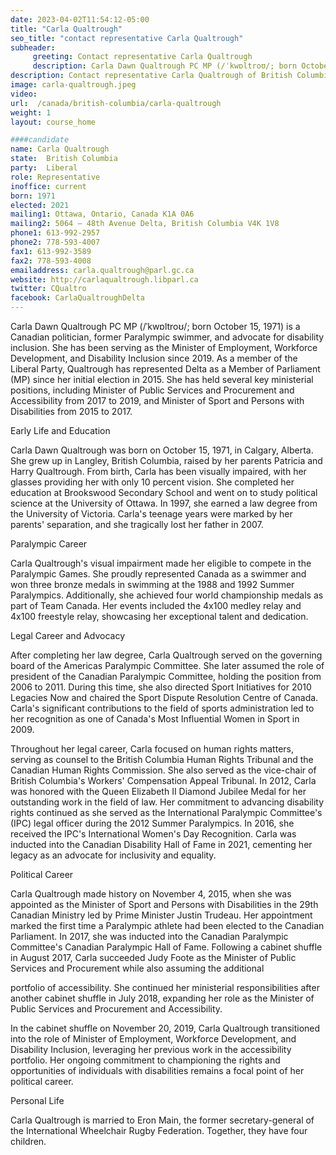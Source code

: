```yaml
---
date: 2023-04-02T11:54:12-05:00
title: "Carla Qualtrough"
seo_title: "contact representative Carla Qualtrough"
subheader:
     greeting: Contact representative Carla Qualtrough
     description: Carla Dawn Qualtrough PC MP (/ˈkwɒltroʊ/; born October 15, 1971) is a Canadian politician, former Paralympic swimmer, and advocate for disability inclusion. She has been serving as the Minister of Employment, Workforce Development, and Disability Inclusion since 2019. As a member of the Liberal Party, Qualtrough has represented Delta as a Member of Parliament (MP) since her initial election in 2015. She has held several key ministerial positions, including Minister of Public Services and Procurement and Accessibility from 2017 to 2019, and Minister of Sport and Persons with Disabilities from 2015 to 2017.
description: Contact representative Carla Qualtrough of British Columbia. Contact information for Carla Qualtrough includes email address, phone number, and mailing address.
image: carla-qualtrough.jpeg
video:
url:  /canada/british-columbia/carla-qualtrough
weight: 1
layout: course_home

####candidate
name: Carla Qualtrough
state:	British Columbia
party:	Liberal
role: Representative
inoffice: current
born: 1971
elected: 2021
mailing1: Ottawa, Ontario, Canada K1A 0A6
mailing2: 5064 – 48th Avenue Delta, British Columbia V4K 1V8
phone1: 613-992-2957
phone2: 778-593-4007
fax1: 613-992-3589
fax2: 778-593-4008
emailaddress: carla.qualtrough@parl.gc.ca
website: http://carlaqualtrough.libparl.ca
twitter: CQualtro
facebook: CarlaQualtroughDelta
---
```


Carla Dawn Qualtrough PC MP (/ˈkwɒltroʊ/; born October 15, 1971) is a Canadian politician, former Paralympic swimmer, and advocate for disability inclusion. She has been serving as the Minister of Employment, Workforce Development, and Disability Inclusion since 2019. As a member of the Liberal Party, Qualtrough has represented Delta as a Member of Parliament (MP) since her initial election in 2015. She has held several key ministerial positions, including Minister of Public Services and Procurement and Accessibility from 2017 to 2019, and Minister of Sport and Persons with Disabilities from 2015 to 2017.

Early Life and Education

Carla Dawn Qualtrough was born on October 15, 1971, in Calgary, Alberta. She grew up in Langley, British Columbia, raised by her parents Patricia and Harry Qualtrough. From birth, Carla has been visually impaired, with her glasses providing her with only 10 percent vision. She completed her education at Brookswood Secondary School and went on to study political science at the University of Ottawa. In 1997, she earned a law degree from the University of Victoria. Carla's teenage years were marked by her parents' separation, and she tragically lost her father in 2007.

Paralympic Career

Carla Qualtrough's visual impairment made her eligible to compete in the Paralympic Games. She proudly represented Canada as a swimmer and won three bronze medals in swimming at the 1988 and 1992 Summer Paralympics. Additionally, she achieved four world championship medals as part of Team Canada. Her events included the 4x100 medley relay and 4x100 freestyle relay, showcasing her exceptional talent and dedication.

Legal Career and Advocacy

After completing her law degree, Carla Qualtrough served on the governing board of the Americas Paralympic Committee. She later assumed the role of president of the Canadian Paralympic Committee, holding the position from 2006 to 2011. During this time, she also directed Sport Initiatives for 2010 Legacies Now and chaired the Sport Dispute Resolution Centre of Canada. Carla's significant contributions to the field of sports administration led to her recognition as one of Canada's Most Influential Women in Sport in 2009.

Throughout her legal career, Carla focused on human rights matters, serving as counsel to the British Columbia Human Rights Tribunal and the Canadian Human Rights Commission. She also served as the vice-chair of British Columbia's Workers' Compensation Appeal Tribunal. In 2012, Carla was honored with the Queen Elizabeth II Diamond Jubilee Medal for her outstanding work in the field of law. Her commitment to advancing disability rights continued as she served as the International Paralympic Committee's (IPC) legal officer during the 2012 Summer Paralympics. In 2016, she received the IPC's International Women's Day Recognition. Carla was inducted into the Canadian Disability Hall of Fame in 2021, cementing her legacy as an advocate for inclusivity and equality.

Political Career

Carla Qualtrough made history on November 4, 2015, when she was appointed as the Minister of Sport and Persons with Disabilities in the 29th Canadian Ministry led by Prime Minister Justin Trudeau. Her appointment marked the first time a Paralympic athlete had been elected to the Canadian Parliament. In 2017, she was inducted into the Canadian Paralympic Committee's Canadian Paralympic Hall of Fame. Following a cabinet shuffle in August 2017, Carla succeeded Judy Foote as the Minister of Public Services and Procurement while also assuming the additional

 portfolio of accessibility. She continued her ministerial responsibilities after another cabinet shuffle in July 2018, expanding her role as the Minister of Public Services and Procurement and Accessibility.

In the cabinet shuffle on November 20, 2019, Carla Qualtrough transitioned into the role of Minister of Employment, Workforce Development, and Disability Inclusion, leveraging her previous work in the accessibility portfolio. Her ongoing commitment to championing the rights and opportunities of individuals with disabilities remains a focal point of her political career.

Personal Life

Carla Qualtrough is married to Eron Main, the former secretary-general of the International Wheelchair Rugby Federation. Together, they have four children.
